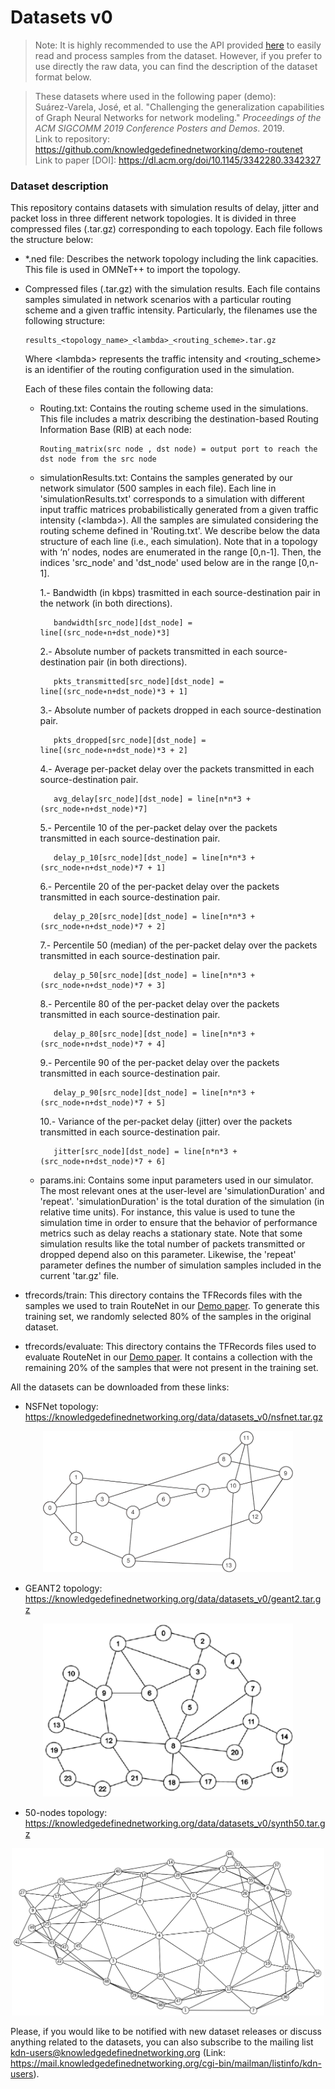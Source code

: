 # Datasets v0

> Note: It is highly recommended to use the API provided [here](https://github.com/knowledgedefinednetworking/datanetAPI/tree/dataset_v0) to easily read and process samples from the dataset. However, if you prefer to use directly the raw data, you can find the description of the dataset format below.

> These datasets where used in the following paper (demo):<br>
> Suárez-Varela, José, et al. "Challenging the generalization capabilities of Graph Neural Networks for network modeling." _Proceedings of the ACM SIGCOMM 2019 Conference Posters and Demos_. 2019.<br>
> Link to repository: https://github.com/knowledgedefinednetworking/demo-routenet<br>
> Link to paper \[DOI\]: https://dl.acm.org/doi/10.1145/3342280.3342327

### Dataset description
This repository contains datasets with simulation results of delay, jitter and packet loss in three different network topologies. It is divided in three compressed files (.tar.gz) corresponding to each topology. Each file follows the structure below:

* *.ned file: Describes the network topology including the link capacities. This file is used in OMNeT++ to import the topology.

* Compressed files (.tar.gz) with the simulation results. Each file contains samples simulated in network scenarios with a particular routing scheme and a given traffic intensity. Particularly, the filenames use the following structure:             
      
      results_<topology_name>_<lambda>_<routing_scheme>.tar.gz

    Where \<lambda> represents the traffic intensity and <routing_scheme> is an identifier of the routing configuration used in the simulation.

    Each of these files contain the following data:

    - Routing.txt: Contains the routing scheme used in the simulations. This file includes a matrix describing the destination-based Routing Information Base (RIB) at each node:

          Routing_matrix(src node , dst node) = output port to reach the dst node from the src node

    - simulationResults.txt: Contains the samples generated by our network simulator (500 samples in each file). Each line in 'simulationResults.txt' corresponds to a simulation with different input traffic matrices probabilistically generated from a given traffic intensity (\<lambda>). All the samples are simulated considering the routing scheme defined in 'Routing.txt'. We describe below the data structure of each line (i.e., each simulation). Note that in a topology with ‘n’ nodes, nodes are enumerated in the range [0,n-1]. Then, the indices 'src_node' and 'dst_node' used below are in the range [0,n-1].
  
      1.- Bandwidth (in kbps) trasmitted in each source-destination pair in the network (in both directions).
  
             bandwidth[src_node][dst_node] = line[(src_node∗n+dst_node)*3]
  
      2.- Absolute number of packets transmitted in each source-destination pair (in both directions).
  
             pkts_transmitted[src_node][dst_node] = line[(src_node∗n+dst_node)*3 + 1]
  
      3.- Absolute number of packets dropped in each source-destination pair.
  
             pkts_dropped[src_node][dst_node] = line[(src_node∗n+dst_node)*3 + 2]
  
      4.- Average per-packet delay over the packets transmitted in each source-destination pair. 
  
             avg_delay[src_node][dst_node] = line[n*n*3 + (src_node∗n+dst_node)*7]  
  
      5.- Percentile 10 of the per-packet delay over the packets transmitted in each source-destination pair.
  
             delay_p_10[src_node][dst_node] = line[n*n*3 + (src_node∗n+dst_node)*7 + 1]
  
      6.- Percentile 20 of the per-packet delay over the packets transmitted in each source-destination pair.
  
             delay_p_20[src_node][dst_node] = line[n*n*3 + (src_node∗n+dst_node)*7 + 2]
  
      7.- Percentile 50 (median) of the per-packet delay over the packets transmitted in each source-destination pair.
  
             delay_p_50[src_node][dst_node] = line[n*n*3 + (src_node∗n+dst_node)*7 + 3]
  
      8.- Percentile 80 of the per-packet delay over the packets transmitted in each source-destination pair.
  
             delay_p_80[src_node][dst_node] = line[n*n*3 + (src_node∗n+dst_node)*7 + 4]
  
      9.- Percentile 90 of the per-packet delay over the packets transmitted in each source-destination pair.
  
             delay_p_90[src_node][dst_node] = line[n*n*3 + (src_node∗n+dst_node)*7 + 5]
  
      10.- Variance of the per-packet delay (jitter) over the packets transmitted in each source-destination pair.
  
             jitter[src_node][dst_node] = line[n*n*3 + (src_node∗n+dst_node)*7 + 6]
    
    - params.ini: Contains some input parameters used in our simulator. The most relevant ones at the user-level are 'simulationDuration' and 'repeat'. 'simulationDuration' is the total duration of the simulation (in relative time units). For instance, this value is used to tune the simulation time in order to ensure that the behavior of performance metrics such as delay reachs a stationary state. Note that some simulation results like the total number of packets transmitted or dropped depend also on this parameter. Likewise, the 'repeat' parameter defines the number of simulation samples included in the current 'tar.gz' file.
    
* tfrecords/train: This directory contains the TFRecords files with the samples we used to train RouteNet in our [Demo paper](https://github.com/knowledgedefinednetworking/demo-routenet). To generate this training set, we randomly selected 80% of the samples in the original dataset.

* tfrecords/evaluate: This directory contains the TFRecords files used to evaluate RouteNet in our [Demo paper](https://github.com/knowledgedefinednetworking/demo-routenet). It contains a collection with the remaining 20% of the samples that were not present in the training set.
    
All the datasets can be downloaded from these links:

* NSFNet topology: https://knowledgedefinednetworking.org/data/datasets_v0/nsfnet.tar.gz
<p align="center"> 
  <img src="/assets/nsfnet_topology.png" width="400" alt>
</p>  

* GEANT2 topology: https://knowledgedefinednetworking.org/data/datasets_v0/geant2.tar.gz
<p align="center"> 
  <img src="/assets/geant2_topology.png" width="400" alt>
</p>

* 50-nodes topology: https://knowledgedefinednetworking.org/data/datasets_v0/synth50.tar.gz
<p align="center"> 
  <img src="/assets/synth50_topology.png" width="500" alt>
</p>  
  

Please, if you would like to be notified with new dataset releases or discuss anything related to the datasets, you can also subscribe to the mailing list kdn-users@knowledgedefinednetworking.org (Link: https://mail.knowledgedefinednetworking.org/cgi-bin/mailman/listinfo/kdn-users).
